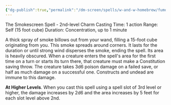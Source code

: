 ```yaml
---
{"dg-publish":true,"permalink":"/dm-screen/spells/w-and-w-homebrew/fumos/"}
---
```


The Smokescreen Spell - 2nd-level Charm 
Casting Time: 1 action 
Range: Self (15 foot cube) 
Duration: Concentration, up to 1 minute 

A thick spray of smoke billows out from your wand, filling a 15-foot cube originating from you. This smoke spreads around corners. It lasts for the duration or until strong wind disperses the smoke, ending the spell. Its area is heavily obscured. When a creature enters the spell's area for the first time on a turn or starts its turn there, that creature must make a Constitution saving throw. The creature takes 3d6 poison damage on a failed save, or half as much damage on a successful one. Constructs and undead are immune to this damage. 

**At Higher Levels**. When you cast this spell using a spell slot of 3rd level or higher, the damage increases by 2d6 and the area increases by 5 feet for each slot level above 2nd.